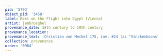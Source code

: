 ```yaml
---
pid: '5793'
object_pid: '3458'
label: Rest on the Flight into Egypt (Vienna)
artist: janbrueghel
provenance_date: 18th century to 19th century
provenance_location:
provenance_text: 'Christian von Mechel 178, inv. #24 (as "Vinckenboons")'
collection: provenance
order: '0984'
---
```

